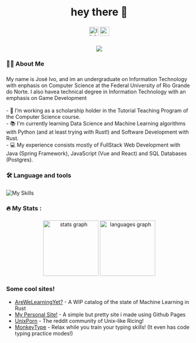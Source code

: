 <h1 align="center">hey there 👋</h1>

###

<div align="center">
  <a href="https://www.linkedin.com/in/joseivoschwadea/"><img src="https://img.shields.io/static/v1?message=LinkedIn&logo=linkedin&label=&color=0077B5&logoColor=white&labelColor=&style=for-the-badge" height="25" alt="linkedin logo"  /></a>
  <a href="https://schwaad-dev.vercel.app/"><img src="https://img.shields.io/static/v1?message=Portifolio&logo=&label=&color=ff8c27&logoColor=white&labelColor=&style=for-the-badge" height="25" alt="portifolio link"  /></a>
</div>

###

<div align="center">
  <img src="https://visitor-badge.laobi.icu/badge?page_id=schwaad.schwaad&"  />
</div>

###

###

<h3 align="left">👩‍💻  About Me</h3>

###

<p align="left">My name is José Ivo, and im an undergraduate on Information Technology with enphasis on Computer Science at the Federal University of Rio Grande do Norte. I also havea technical degree in Information Technology with an emphasis on Game Development<br><br>- 🔭 I’m working as a scholarship holder in the Tutorial Teaching Program of the Computer Science course.<br>- 📚 I'm currently learning Data Science and Machine Learning algorithms with Python (and at least trying with Rust!) and Software Development with Rust.<br>- 💻 My experience consists mostly of FullStack Web Development with Java (Spring Framework), JavaScript (Vue and React) and SQL Databases (Postgres).

###

<h3 align="left">🛠 Language and tools</h3>

###

<div align="left">
<img src="https://skillicons.dev/icons?i=python,pytorch,java,spring,cpp,c,rust,linux,neovim,vscode,vue,react,postgres" alt="My Skills" />
</div>

###

<h3 align="left">🔥   My Stats :</h3>

###

<div align="center">
  <img src="https://github-readme-stats.vercel.app/api?username=schwaad&hide_title=false&hide_rank=false&show_icons=true&include_all_commits=true&count_private=true&disable_animations=false&theme=dracula&locale=en&hide_border=false&order=1" height="150" alt="stats graph"  />
  <img src="https://github-readme-stats.vercel.app/api/top-langs?username=schwaad&locale=en&hide_title=false&layout=compact&card_width=320&langs_count=5&theme=dracula&hide_border=false&order=2" height="150" alt="languages graph"  />
</div>

###

###

<h3 align="left">Some cool sites!</h3>
<ul>
  <li><a href="https://www.arewelearningyet.com/" target="_blank">AreWeLearningYet?</a> - A WIP catalog of the state of Machine Learning in Rust</li>
  <li><a href="https://schwaad.github.io/" target="_blank">My Personal Site!</a> - A simple but pretty site i made using Github Pages</li>
  <li><a href="https://www.reddit.com/r/unixporn/" target="_blank">UnixPorn</a> - The reddit community of Unix-like Ricing!</li>
  <li><a href="https://monkeytype.com/" target="_blank">MonkeyType</a> - Relax while you train your typing skills! (It even has code typing practice modes!)</li>
</ul>

<!---
schwaad/schwaad is a ✨ special ✨ repository because its `README.md` (this file) appears on your GitHub profile.
You can click the Preview link to take a look at your changes.
--->
